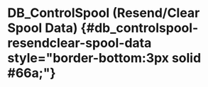 # DB_ControlSpool (Resend/Clear Spool Data) {#db_controlspool-resendclear-spool-data style="border-bottom:3px solid #66a;"}
